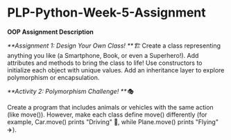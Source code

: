 # PLP-Python-Week-5-Assignment
**OOP Assignment
Description**

_**Assignment 1: Design Your Own Class! **🏗️_
Create a class representing anything you like (a Smartphone, Book, or even a Superhero!).
Add attributes and methods to bring the class to life!
Use constructors to initialize each object with unique values.
Add an inheritance layer to explore polymorphism or encapsulation.

_**Activity 2: Polymorphism Challenge! **🎭_

Create a program that includes animals or vehicles with the same action (like move()). However, make each class define move() differently (for example, Car.move() prints "Driving" 🚗, while Plane.move() prints "Flying" ✈️).
